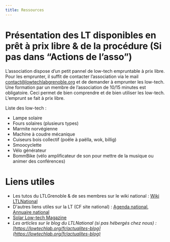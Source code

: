 ```yaml
---
title: Ressources
---
```


# Présentation des LT disponibles en prêt à prix libre & de la procédure (Si pas dans “Actions de l’asso”)

L’association dispose d’un petit pannel de low-tech empruntable à prix libre. Pour les emprunter, il suffit de contacter l’association via le mail [contact@lowtechlabgrenoble.org](mailto:contact@lowtechlabgrenoble.org) et de demander à emprunter les low-tech. Une formation par un membre de l’association de 10/15 minutes est obligatoire. Ceci permet de bien comprendre et de bien utiliser les low-tech. L’emprunt se fait à prix libre.

Liste des low-tech :
- Lampe solaire
- Fours solaires (plusieurs types)
- Marmite norvégienne
- Machine à coudre mécanique
- Cuiseurs bois collectif (poêle à paëlla, wok, billig)
- Smoocyclette
- Vélo générateur
- BommBike (vélo amplificateur de son pour mettre de la musique ou animer des conférences)

# Liens utiles

- Les tutos du LTLGrenoble & de ses membres sur le wiki national : [Wiki LTLNational](https://wiki.lowtechlab.org)
- D'autres liens utiles sur la LT (CF site national) : [Agenda national](https://lowtechlab.org/fr/les-outils/agenda), [Annuaire national](https://lowtechlab.org/fr/les-outils/annuaire)
- [Solar Low-tech Magazine](https://solar.lowtechmagazine.com/fr)
- *Les articles sur le blog du LTLNational (si pas hébergés chez nous) : [https://lowtechlab.org/fr/actualites-blog](https://lowtechlab.org/fr/actualites-blog)*